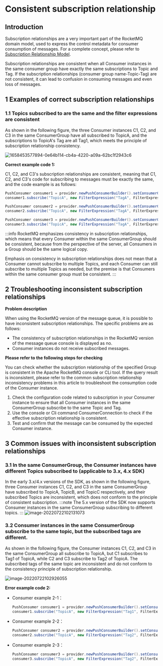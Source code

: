 # Consistent subscription relationship

## Introduction

Subscription relationships are a very important part of the RocketMQ domain model, used to express the control metadata for consumer consumption of messages. For a complete concept, please refer to [Subscription Relationship Model](../03-domainModel/09subscription.md).

Subscription relationships are consistent when all Consumer instances in the same consumer group have exactly the same subscriptions to Topic and Tag. If the subscription relationships (consumer group name-Topic-Tag) are not consistent, it can lead to confusion in consuming messages and even loss of messages.

## 1  Examples of correct subscription relationships

### 1.1  Topics subscribed to are the same and the filter expressions are consistent

As shown in the following figure, the three Consumer instances C1, C2, and C3 in the same ConsumerGroup have all subscribed to TopicA, and the subscriptions to TopicA's Tag are all Tag1, which meets the principle of subscription relationship consistency.

![1658453577894-0e64b114-cb4a-4220-a09a-62bc1f2943c6](https://tva1.sinaimg.cn/large/e6c9d24egy1h4lfsw9aaaj20ie0deq3i.jpg)

**Correct example code   1:**

C1, C2, and C3's subscription relationships are consistent, meaning that C1, C2, and C3's code for subscribing to messages must be exactly the same, and the code example is as follows:

```java
PushConsumer consumer1 = provider.newPushConsumerBuilder().setConsumerGroup("GroupA").build();
consumer1.subscribe("TopicA", new FilterExpression("TagA", FilterExpressionType.TAG));

PushConsumer consumer2 = provider.newPushConsumerBuilder().setConsumerGroup("GroupA").build();
consumer2.subscribe("TopicA", new FilterExpression("TagA", FilterExpressionType.TAG));

PushConsumer consumer3 = provider.newPushConsumerBuilder().setConsumerGroup("GroupA").build();
consumer3.subscribe("TopicA", new FilterExpression("TagA", FilterExpressionType.TAG));
```
:::info
RocketMQ emphasizes consistency in subscription relationships, which means that every Consumer within the same ConsumerGroup should be consistent, because from the perspective of the server, all Consumers in a Group should be the same logical copy.

Emphasis on consistency in subscription relationships does not mean that a Consumer cannot subscribe to multiple Topics, and each Consumer can still subscribe to multiple Topics as needed, but the premise is that Consumers within the same consumer group must be consistent.
:::


## 2 Troubleshooting inconsistent subscription relationships

**Problem description**

When using the RocketMQ version of the message queue, it is possible to have inconsistent subscription relationships. The specific problems are as follows:

- The consistency of subscription relationships in the RocketMQ version of the message queue console is displayed as no.
- Consumer instances do not receive subscribed messages.

**Please refer to the following steps for checking**

You can check whether the subscription relationship of the specified Group is consistent in the Apache RocketMQ console or CLi tool. If the query result is inconsistent, please refer to the common subscription relationship inconsistency problems in this article to troubleshoot the consumption code of the Consumer instance.

1. Check the configuration code related to subscription in your Consumer instance to ensure that all Consumer instances in the same ConsumerGroup subscribe to the same Topic and Tag.
2. Use the console or Cli command ConsumerConnection to check if the effective subscription relationship is consistent.
3. Test and confirm that the message can be consumed by the expected Consumer instance.

## 3 Common issues with inconsistent subscription relationships

### 3.1 In the same ConsumerGroup, the Consumer instances have different Topics subscribed to (applicable to 3.x, 4.x SDK)

In the early 3.x/4.x versions of the SDK, as shown in the following figure, three Consumer instances C1, C2, and C3 in the same ConsumerGroup have subscribed to TopicA, TopicB, and TopicC respectively, and their subscribed Topics are inconsistent, which does not conform to the principle of consistent subscription.
:::note
The 5.x version of the SDK now supports Consumer instances in the same ConsumerGroup subscribing to different topics.
:::
![image-20220722102131073](https://tva1.sinaimg.cn/large/e6c9d24egy1h4lfvy56ufj20oh0h9wfg.jpg)

### 3.2 Consumer instances in the same ConsumerGroup subscribe to the same topic, but the subscribed tags are different.

As shown in the following figure, the Consumer instances C1, C2, and C3 in the same ConsumerGroup all subscribe to TopicA, but C1 subscribes to Tag1 of TopicA, while C2 and C3 subscribe to Tag2 of TopicA. The subscribed tags of the same topic are inconsistent and do not conform to the consistency principle of subscription relationship.

![image-20220722102926055](https://tva1.sinaimg.cn/large/e6c9d24egy1h4lfw59vm9j20o30gwwfh.jpg)

**Error example code 2:**

+ Consumer example 2-1：

  ```java
  PushConsumer consumer1 = provider.newPushConsumerBuilder().setConsumerGroup("GroupA").build();
  consumer1.subscribe("TopicA", new FilterExpression("Tag1", FilterExpressionType.TAG));
  ```

  

+ Consumer example 2-2：

  ```java
  PushConsumer consumer2 = provider.newPushConsumerBuilder().setConsumerGroup("GroupA").build();
  consumer2.subscribe("TopicA", new FilterExpression("Tag2", FilterExpressionType.TAG));
  ```

+ Consumer example 2-3：

  ```java
  PushConsumer consumer3 = provider.newPushConsumerBuilder().setConsumerGroup("GroupA").build();
  consumer3.subscribe("TopicA", new FilterExpression("Tag2", FilterExpressionType.TAG));
  ```
